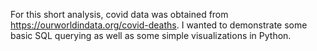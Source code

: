 For this short analysis, covid data was obtained from https://ourworldindata.org/covid-deaths. I wanted to demonstrate some basic SQL querying as well as some simple visualizations in Python. 
